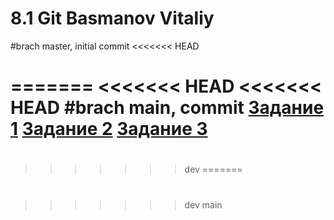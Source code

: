 # 8.1 Git Basmanov Vitaliy
#brach master, initial commit
<<<<<<< HEAD
#
=======
<<<<<<< HEAD
<<<<<<< HEAD
#brach main, commit
[Задание 1](https://github.com/basmanov/basmanovv/commit/f8fd414e70bd43959dd159ca021be80c2bf30fd1)
[Задание 2](https://github.com/basmanov/basmanovv/commit/b03dbfbf797677eb27f84c309fe1e81bdf1692e1)
[Задание 3](https://github.com/basmanov/basmanovv/network)
=======
#
>>>>>>> dev
=======
#
>>>>>>> dev
>>>>>>> main
